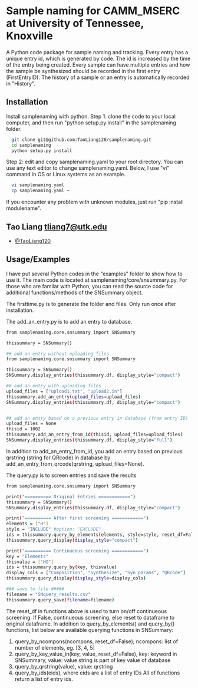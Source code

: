 
# Sample naming for CAMM_MSERC at University of Tennessee, Knoxville

A Python code package for sample naming and tracking.
Every entry has a unique entry id, which is generated by code. The id is increased by the time of the entry being created.
Every sample can have multiple entries and how the sample be synthesized should be recorded in the first entry (FirstEntryID).
The history of a sample or an entry is automatically recorded in "History". 


## Installation

Install samplenaming with python. 
Step 1: clone the code to your local computer, and then run "python setup.py install" in the samplenaming folder.
```bash
  git clone git@github.com:TaoLiang120/samplenaming.git
  cd samplenaming
  python setup.py install
```
Step 2: edit and copy samplenaming.yaml to your root directory. You can use any text editor to change samplenaming.yaml. Below,  I use "vi" command in OS or Linux systems as an example.
```bash
  vi samplenaming.yaml 
  cp samplenaming.yaml ~
```
If you encounter any problem with unknown modules, just run "pip install modulename".   
## Tao Liang  tliang7@utk.edu

- [@TaoLiang120](https://github.com/TaoLiang120/samplenaming)


## Usage/Examples

I have put several Python codes in the "examples" folder to show how to use it. The main code is located at samplenaming/core/snsummary.py. For those who are familar with Python, you can read the source code for additional functions/methods of the SNSummary object.

The firsttime.py is to generate the folder and files. Only run once after installation.

The add_an_entry.py is to add an entry to database. 
```bash
from samplenaming.core.snsummary import SNSummary

thissummary = SNSummary()

## add an entry without uploading files
from samplenaming.core.snsummary import SNSummary

thissummary = SNSummary()
SNSummary.display_entries(thissummary.df, display_style="compact")

## add an entry with uploading files
upload_files = ["upload1.txt", "upload2.in"]
thissummary.add_an_entry(upload_files=upload_files)
SNSummary.display_entries(thissummary.df, display_style="compact")


## add an entry based on a previous entry in database (from entry ID)
upload_files = None
thisid = 1002
thissummary.add_an_entry_from_id(thisid, upload_files=upload_files)
SNSummary.display_entries(thissummary.df, display_style="Full")
```
In addition to add_an_entry_from_id, you add an entry based on previous qrstring (string for QRcode) in database by add_an_entry_from_qrcode(qrstring, upload_files=None).



The query.py is to screen entries and save the results
```bash
from samplenaming.core.snsummary import SNSummary

print("========== Original Entries ============")
thissummary = SNSummary()
SNSummary.display_entries(thissummary.df, display_style="compact")

print("========== After first screening ============")
elements = ["H"]
style = "INCLUDE" #option: "EXCLUDE"
ids = thissummary.query_by_elements(elements, style=style, reset_df=False)
thissummary.query_display(display_style="compact")

print("========== Continueous screening ============")
key = "Elements"
thisvalue = ["HO"]
ids = thissummary.query_by(key, thisvalue)
display_cols = ["Composition", "Synthesize", "Syn_params", "QRcode"]
thissummary.query_display(display_style=display_cols)

### save to file #####
filename = "SNquery_results.csv"
thissummary.query_save(filename=filename)
```

The reset_df in functions above is used to turn on/off continueous screening. If False, continueous screening, else reset to dataframe to original dataframe. In addition to query_by_elements() and query_by() functions, list below are available querying functions in SNSummary:
1. query_by_ncompons(ncompons, reset_df=False); ncompons: list of number of elements, eg. [3, 4, 5]
2. query_by_key_value_in(key, value, reset_df=False), key: keyword in SNSummary, value: value string is part of key value of database 
3. query_by_qrstring(value), value: qrstring
4. query_by_ids(eids), where eids are a list of entry IDs
All of functions return a list of entry ids. 
